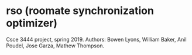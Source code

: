# rso (roomate synchronization optimizer)
Csce 3444 project, spring 2019.
Authors: Bowen Lyons, William Baker, Anil Poudel, Jose Garza, Mathew Thompson.
